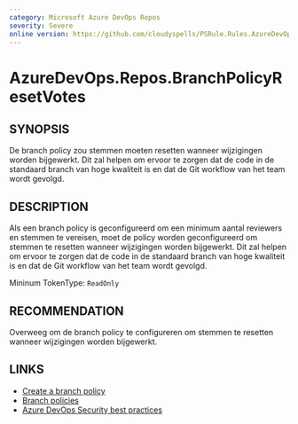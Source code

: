 ```yaml
---
category: Microsoft Azure DevOps Repos
severity: Severe
online version: https://github.com/cloudyspells/PSRule.Rules.AzureDevOps/blob/main/src/PSRule.Rules.AzureDevOps/nl/AzureDevOps.Repos.BranchPolicyResetVotes.md
---
```


# AzureDevOps.Repos.BranchPolicyResetVotes

## SYNOPSIS

De branch policy zou stemmen moeten resetten wanneer wijzigingen worden
bijgewerkt. Dit zal helpen om ervoor te zorgen dat de code in de standaard
branch van hoge kwaliteit is en dat de Git workflow van het team wordt
gevolgd.

## DESCRIPTION

Als een branch policy is geconfigureerd om een minimum aantal reviewers en
stemmen te vereisen, moet de policy worden geconfigureerd om stemmen te
resetten wanneer wijzigingen worden bijgewerkt. Dit zal helpen om ervoor te
zorgen dat de code in de standaard branch van hoge kwaliteit is en dat de
Git workflow van het team wordt gevolgd.

Mininum TokenType: `ReadOnly`

## RECOMMENDATION

Overweeg om de branch policy te configureren om stemmen te resetten wanneer
wijzigingen worden bijgewerkt.

## LINKS

- [Create a branch policy](https://docs.microsoft.com/nl-nl/azure/devops/repos/git/branch-policies?view=azure-devops)
- [Branch policies](https://docs.microsoft.com/nl-nl/azure/devops/repos/git/branch-policies-overview?view=azure-devops)
- [Azure DevOps Security best practices](https://docs.microsoft.com/nl-nl/azure/devops/user-guide/security-best-practices?view=azure-devops#repositories-and-branches)

